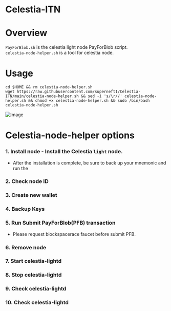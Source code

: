 # Celestia-ITN

# Overview
`PayForBlob.sh` is the celestia light node PayForBlob script.
<br/>
`celestia-node-helper.sh` is a tool for celestia node.

# Usage

```
cd $HOME && rm celestia-node-helper.sh
wget https://raw.githubusercontent.com/superneft1/Celestia-ITN/main/celestia-node-helper.sh && sed -i 's/\r//' celestia-node-helper.sh && chmod +x celestia-node-helper.sh && sudo /bin/bash celestia-node-helper.sh
```

![image](https://user-images.githubusercontent.com/35297605/234550484-6b224abb-8931-4f84-bb97-0521d6c6df08.png)

# Celestia-node-helper options

### 1. Install node - Install the Celestia `light` node.
  + After the installation is complete, be sure to back up your mnemonic and run the 

### 2. Check node ID

### 3. Create new wallet

### 4. Backup Keys

### 5. Run Submit PayForBlob(PFB) transaction
  + Please request blockspacerace faucet before submit PFB.

### 6. Remove node

### 7. Start celestia-lightd

### 8. Stop celestia-lightd

### 9. Check celestia-lightd

### 10. Check celestia-lightd
